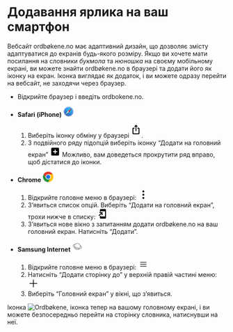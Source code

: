 # Додавання ярлика на ваш смартфон
Вебсайт ordbøkene.no має адаптивний дизайн, що дозволяє змісту адаптуватися до екранів будь-якого розміру. Якщо ви хочете мати посилання на словники _букмола_ та _нюношка_ на своєму мобільному екрані, ви можете знайти ordbøkene.no в браузері та додати його як іконку на екран. Іконка виглядає як додаток, і ви можете одразу перейти на вебсайт, не заходячи через браузер.

*   Відкрийте браузер і введіть ordbokene.no.
*   **Safari (iPhone)**&nbsp;<img alt="Логотип Safari" style="display:inline" class="inline" src="/content-images/logos_safari.svg" width="24" height="24">
    1. Виберіть іконку обміну у браузері <img style="display:inline; margin-bottom: .5em" alt="Іконка обміну" src="/content-images/material-symbols_ios-share-rounded.svg" width="24" height="24">.
    2. З подвійного ряду підопцій виберіть іконку “Додати на головний екран” <img alt="Прямокутник зі знаком плюс" src="/content-images/material-symbols_add-box-rounded.svg" style="display:inline" class="inline" width="24" height="24"> Можливо, вам доведеться прокрутити ряд вправо, щоб дістатися до іконки.


*   **Chrome**&nbsp;<img alt="Логотип Chrome" style="display:inline" class="inline" src="/content-images/logos_chrome.svg" width="24" height="24">
    1. Відкрийте головне меню в браузері: <img alt="Три крапки, іконка" src="/content-images/bi_three-dots-vertical.svg" style="display:inline" class="inline" width="24" height="24">
    2. З’явиться список опцій. Виберіть “Додати на головний екран”, трохи нижче в списку: <img alt="Arrow and mobile screen, icon" src="/content-images/material-symbols_add-to-home-screen.svg" style="display:inline" class="inline" width="24" height="24">
    3. З’явиться нове вікно з запитанням додати ordbøkene.no на ваш головний екран. Натисніть “Додати”.

*   **Samsung Internet**&nbsp;<img style="background-color: white; display:inline" class="bg-white inline" alt="Логотип Samsung-браузера" src="/content-images/arcticons_samsung-browser.svg" width="24" height="24">
    1. Відкрийте головне меню в браузері: <img style="display:inline" class="inline" alt="Три горизонтальні лінії, іконка" src="/content-images/system-uicons_menu-hamburger.svg" width="24" height="24">
    2. Натисніть “Додати сторінку до” у верхній правій частині меню: <img style="display:inline" class="inline" alt="Великий знак плюс, іконка" src="/content-images/bi_plus-lg.svg" width="24" height="24">
    3. Виберіть “Головний екран” у вікні, що з’явиться.

Іконка <img style="display:inline;" class="inline" alt="Ordbøkene, іконка" src="/favicon.ico" width="24" height="24"> тепер на вашому головному екрані, і ви можете безпосередньо перейти на сторінку словника, натиснувши на неї.
